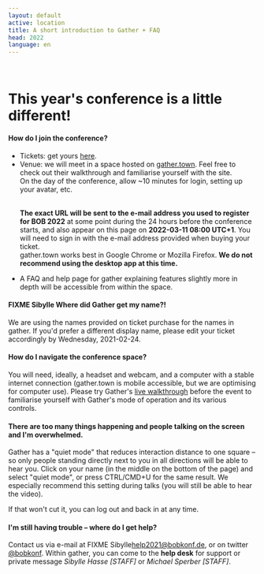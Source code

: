 ```yaml
---
layout: default
active: location
title: A short introduction to Gather + FAQ
head: 2022
language: en
---
```


 
<div class="container">
  <div class="main" ><p>&nbsp;</p>
           <h1>This year's conference is a little different!</h1>

<h4>How do I join the conference?</h4>
<ul><li>Tickets: get yours <a href="https://ti.to/bob/bob2022/" target="_blank">here</a>.</li>
<li>Venue: we will meet in a space hosted on
  <a href="https://gather.town" target="_blank">gather.town</a>. Feel free to check out their walkthrough and familiarise yourself with the site.<br />
On the day of the conference, allow ~10 minutes for login, setting up your avatar, etc.<br />

<br /><strong>The exact URL will be sent to the e-mail address you used to register for BOB 2022</strong> at some point during the 24 hours
  before the conference starts, and also appear on this page on <strong>2022-03-11
  08:00 UTC+1</strong>. You will need to sign in with the e-mail address provided when buying your ticket.<br />
	   <!-- FROM 2021-02-25:
	   Please use the
e-mail-adress you used to buy your conference ticket to access [our virtual
conference
space](https://gather.town/app/rkUetgocVw39X6Mp/BOBkonf2021).)<br />-->
gather.town works best in Google Chrome or Mozilla Firefox. <strong>We do not recommend using the desktop app at this time.</strong></li>
<li>A FAQ and help page for gather explaining features slightly more in depth will be accessible from within the space.</li></ul>

<h4>FIXME Sibylle Where did Gather get my name?!</h4>
<p>We are using the names provided on ticket purchase for the names in gather.
If you'd prefer a different display name, please edit your ticket accordingly
by Wednesday, 2021-02-24.</p>

<h4>How do I navigate the conference space?</h4>
<p> You will need, ideally, a headset and webcam, and a computer with
a stable internet connection (gather.town is mobile accessible, but we
are optimising for computer use).  Please try
Gather's <a href="https://gather.town/app/lgAy7dSoTjpXcnqy/Live%20Walkthrough"
target="_blank">live walkthrough</a> before the event to familiarise
yourself with Gather's mode of operation and its various
controls.</p>

<h4>There are too many things happening and people talking on the screen
and I'm overwhelmed.</h4>
<p>Gather has a "quiet mode" that reduces interaction distance to one
square – so only people standing directly next to you in all
directions will be able to hear you. Click on your name (in the middle
on the bottom of the page) and select "quiet mode", or press
CTRL/CMD+U for the same result. We especially recommend this setting
during talks (you will still be able to hear the video).<br />

If that won't cut it, you can log out and back in at any time.</p>


<h4>I'm still having trouble – where do I get help?</h4>

<p>Contact us via e-mail at FIXME Sibylle<a href="mailto:help2021@bobkonf.de">help2021@bobkonf.de</a>, or on twitter <a href="https://twitter.com/BOBKonf" target="_blank">@bobkonf</a>.
Within gather, you can come to the <strong>help desk</strong> for support or private message <em>Sibylle Hasse [STAFF]</em> or <em>Michael Sperber [STAFF]</em>.</p>
</div>
</div>
